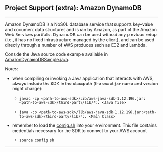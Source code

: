 ## Project Support (extra): Amazon DynamoDB 

---

Amazon DynamoDB is a NoSQL database service that supports key–value and document data structures and is ran by Amazon, as part of the Amazon Web Services portfolio. DynamoDB can be used without any previous setup (i.e., it has no fixed infrastructure managed by the client), and can be used directly through a number of AWS produces such as EC2 and Lambda.

Conside the Java source code example available in [AmazonDynamoDBSample.java](https://gitlab.rnl.tecnico.ulisboa.pt/cnv/cnv24/-/blob/master/labs/lab-faas/res/AmazonDynamoDBSample.java).

Notes:

- when compiling or invoking a Java application that interacts with AWS, always include the SDK in the classpath (the exact `jar` name and version might change):

    - `javac -cp <path-to-aws-sdk>/lib/aws-java-sdk-1.12.196.jar:<path-to-aws-sdk>/third-party/lib/*:. <Java file>`

    - `java -cp <path-to-aws-sdk>/lib/aws-java-sdk-1.12.196.jar:<path-to-aws-sdk>/third-party/lib/*:. <Main Class>`

- remember to load the [config.sh](../lab-aws/scripts/config.sh) into your environment. This file contains credentials necessary for the SDK to connect to your AWS account:

    - `source config.sh`


---

